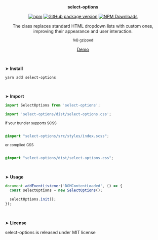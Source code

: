 <br>
<p align="center"><strong>select-options</strong></p>

<div align="center">

[![npm](https://img.shields.io/npm/v/select-options.svg?colorB=brightgreen)](https://www.npmjs.com/package/select-options)
[![GitHub package version](https://img.shields.io/github/package-json/v/ux-ui-pro/select-options.svg)](https://github.com/ux-ui-pro/select-options)
[![NPM Downloads](https://img.shields.io/npm/dm/select-options.svg?style=flat)](https://www.npmjs.org/package/select-options)

</div>

<p align="center">The class replaces standard HTML dropdown lists with custom ones, improving their appearance and user interaction.</p>
<p align="center"><sup>1kB gzipped</sup></p>
<p align="center"><a href="https://codepen.io/ux-ui/pen/pomJYYr">Demo</a></p>
<br>

&#10148; **Install**

```console
yarn add select-options
```
<br>

&#10148; **Import**

```javascript
import SelectOptions from 'select-options';
```
```javascript
import 'select-options/dist/select-options.css';
```
<sub>if your bundler supports SCSS</sub>
```CSS

@import "select-options/src/styles/index.scss";
```
<sub>or compiled CSS</sub>
```CSS

@import "select-options/dist/select-options.css";
```
<br>

&#10148; **Usage**

```javascript
document.addEventListener('DOMContentLoaded', () => {
  const selectOptions = new SelectOptions();

  selectOptions.init();
});
```
<br>

&#10148; **License**

select-options is released under MIT license

